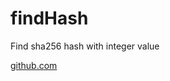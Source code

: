 # findHash
Find sha256 hash with integer value

[github.com](https://github.com/KevinAnantha/findHash)
